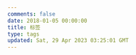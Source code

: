 ```yaml
---
comments: false
date: 2018-01-05 00:00:00
title: 标签
type: tags
updated: Sat, 29 Apr 2023 03:25:01 GMT
---
```

